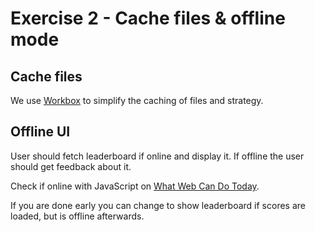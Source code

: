 # Exercise 2 - Cache files & offline mode

## Cache files

We use [Workbox](https://developers.google.com/web/tools/workbox) to simplify the caching of files and strategy.

## Offline UI

User should fetch leaderboard if online and display it. If offline the user should get feedback about it.

Check if online with JavaScript on [What Web Can Do Today](https://whatwebcando.today/online-state.html).

If you are done early you can change to show leaderboard if scores are loaded, but is offline afterwards.